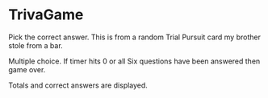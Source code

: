 # TrivaGame


Pick the correct answer.
This is from a random Trial Pursuit card my brother stole from a bar.

Multiple choice. If timer hits 0 or all Six questions have been answered then game over. 

Totals and correct answers are displayed. 